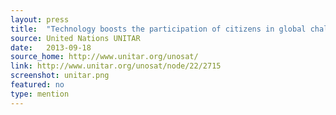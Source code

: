 ```yaml
---
layout: press
title:  "Technology boosts the participation of citizens in global challenges"
source: United Nations UNITAR
date:   2013-09-18
source_home: http://www.unitar.org/unosat/
link: http://www.unitar.org/unosat/node/22/2715
screenshot: unitar.png
featured: no 
type: mention
---
```


